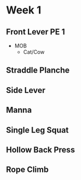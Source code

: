 Week 1
===

Front Lever PE 1
---
- MOB
  - Cat/Cow

Straddle Planche
---

Side Lever
---

Manna
---

Single Leg Squat
---

Hollow Back Press
---

Rope Climb
---
